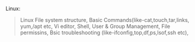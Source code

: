 Linux: 
> Linux File system structure,
> Basic Commands(like-cat,touch,tar,links, yum,/apt etc,
> Vi editor,
> Shell,
> User & Group Management,
> File permissins,
> Bsic troubleshooting (like-ifconfig,top,df,ps,lsof,ssh etc),
